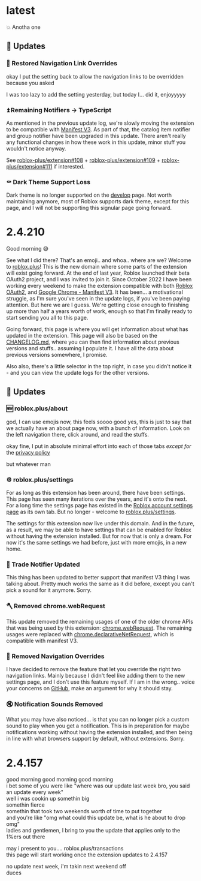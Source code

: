 # latest

:boom: Anotha one

## :tada: Updates

### :see_no_evil: Restored Navigation Link Overrides

okay I put the setting back to allow the navigation links to be overridden because you asked

I was too lazy to add the setting yesterday, but today I... did it, enjoyyyyy

### :arrow_double_up: Remaining Notifiers -> TypeScript

As mentioned in the previous update log, we're slowly moving the extension to be compatible with [Manifest V3](https://developer.chrome.com/docs/extensions/mv3/intro/). As part of that, the catalog item notifier and group notifier have been upgraded in this update. There aren't really any functional changes in how these work in this update, minor stuff you wouldn't notice anyway.

See [roblox-plus/extension#108](https://github.com/roblox-plus/extension/pull/108/files) + [roblox-plus/extension#109](https://github.com/roblox-plus/extension/pull/109/files) + [roblox-plus/extension#111](https://github.com/roblox-plus/extension/pull/111/files) if interested.

### :coffin: Dark Theme Support Loss

Dark theme is no longer supported on the [develop](https://www.roblox.com/develop?Page=ads) page. Not worth maintaining anymore, most of Roblox supports dark theme, except for this page, and I will not be supporting this signular page going forward.

# 2.4.210

Good morning :sweat_smile:

See what I did there? That's an emoji.. and whoa.. where are we? Welcome to [roblox.plus](https://roblox.plus/about/changes)! This is the new domain where some parts of the extension will exist going forward. At the end of last year, Roblox launched their beta OAuth2 project, and I was invited to join it. Since October 2022 I have been working every weekend to make the extension compatible with both [Roblox OAuth2](https://create.roblox.com/docs/cloud/open-cloud/oauth2-overview), and [Google Chrome - Manifest V3](https://developer.chrome.com/docs/extensions/mv3/intro/). It has been... a motivational struggle, as I'm sure you've seen in the update logs, if you've been paying attention. But here we are I guess. We're getting close enough to finishing up more than half a years worth of work, enough so that I'm finally ready to start sending you all to this page.

Going forward, this page is where you will get information about what has updated in the extension. This page will also be based on the [CHANGELOG.md](https://github.com/roblox-plus/extension/blob/master/CHANGELOG.md), where you can then find information about previous versions and stuffs.. assuming I populate it. I have all the data about previous versions somewhere, I promise.

Also also, there's a little selector in the top right, in case you didn't notice it - and you can view the update logs for the other versions.

## :tada: Updates

### :new: roblox.plus/about

god, I can use emojis now, this feels soooo good
yes, this is just to say that we actually have an about page now, with a bunch of information. Look on the left navigation there, click around, and read the stuffs.

okay fine, I put in absolute minimal effort into each of those tabs _except for_ the [privacy policy](https://roblox.plus/about/privacy-policy)

but whatever man

### :gear: roblox.plus/settings

For as long as this extension has been around, there have been settings. This page has seen many iterations over the years, and it's onto the next. For a long time the settings page has existed in the [Roblox account settings page](https://www.roblox.com/my/account) as its own tab. But no longer - welcome to [roblox.plus/settings](https://roblox.plus/settings).

The settings for this extension now live under this domain. And in the future, as a result, we may be able to have settings that can be enabled for Roblox without having the extension installed. But for now that is only a dream. For now it's the same settings we had before, just with more emojis, in a new home.

### :arrows_counterclockwise: Trade Notifier Updated

This thing has been updated to better support that manifest V3 thing I was talking about. Pretty much works the same as it did before, except you can't pick a sound for it anymore. Sorry.

### :axe: Removed chrome.webRequest

This update removed the remaining usages of one of the older chrome APIs that was being used by this extension: [chrome.webRequest](https://developer.chrome.com/docs/extensions/reference/webRequest). The remaining usages were replaced with [chrome.declarativeNetRequest](https://developer.chrome.com/docs/extensions/reference/declarativeNetRequest), which is compatible with manifest V3.

### :knife: Removed Navigation Overrides

I have decided to remove the feature that let you override the right two navigation links. Mainly because I didn't feel like adding them to the new settings page, and I don't use this feature myself. If I am in the wrong.. voice your concerns on [GitHub](https://github.com/roblox-plus/extension/issues), make an argument for why it should stay.

### :mute: Notification Sounds Removed

What you may have also noticed... is that you can no longer pick a custom sound to play when you get a notification. This is in preparation for maybe notifications working without having the extension installed, and then being in line with what browsers support by default, without extensions. Sorry.

# 2.4.157

good morning good morning good morning<br/>
i bet some of you were like "where was our update last week bro, you said an update every week"<br/>
well i was cookin up somethin big<br/>
somethin fierce<br/>
somethin that took two weekends worth of time to put together<br/>
and you're like "omg what could this update be, what is he about to drop omg"<br/>
ladies and gentlemen, I bring to you the update that applies only to the 1%ers out there<br/>

may i present to you.... roblox.plus/transactions<br/>
this page will start working once the extension updates to 2.4.157<br/>

no update next week, i'm takin next weekend off<br/>
duces
